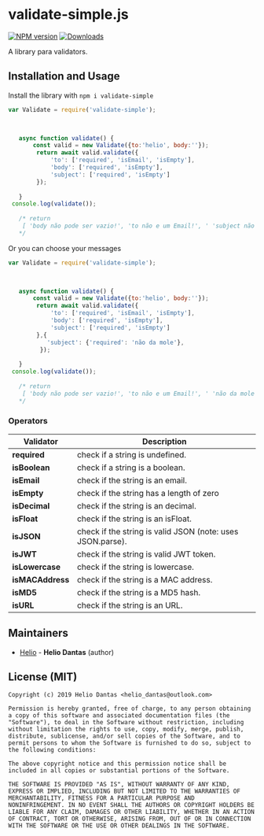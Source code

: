 # validate-simple.js

[![NPM version][npm-image]][npm-url]
[![Downloads][downloads-image]][npm-url]


A library para validators.


## Installation and Usage



Install the library with `npm i validate-simple`

```javascript
var Validate = require('validate-simple');
        


   async function validate() {
       const valid = new Validate({to:'helio', body:''});
        return await valid.validate({
            'to': ['required', 'isEmail', 'isEmpty'],
            'body': ['required', 'isEmpty'],
            'subject': ['required', 'isEmpty']
        });
        
   }
 console.log(validate());
   
   /* return
    [ 'body não pode ser vazio!', 'to não e um Email!', ' 'subject não pode ser Undefined!'  ]
   */
```

Or you can choose your messages
```javascript
var Validate = require('validate-simple');
        


   async function validate() {
       const valid = new Validate({to:'helio', body:''});
        return await valid.validate({
            'to': ['required', 'isEmail', 'isEmpty'],
            'body': ['required', 'isEmpty'],
            'subject': ['required', 'isEmpty']
        },{
           'subject': {'required': 'não da mole'},
         });
        
   }
 console.log(validate());
   
   /* return
    [ 'body não pode ser vazio!', 'to não e um Email!', ' 'não da mole'  ]
   */
```


### Operators



Validator                               | Description
--------------------------------------- | --------------------------------------
**required**                            | check if a string is undefined.
**isBoolean**                           | check if a string is a boolean.
**isEmail**                             | check if the string is an email.
**isEmpty**                             | check if the string has a length of zero
**isDecimal**                           | check if the string is an decimal.
**isFloat**                             | check if the string is an isFloat.
**isJSON**                              | check if the string is valid JSON (note: uses JSON.parse).
**isJWT**                               | check if the string is valid JWT token.
**isLowercase**                         | check if the string is lowercase.
**isMACAddress**                        | check if the string is a MAC address.
**isMD5**                               | check if the string is a MD5 hash.
**isURL**                               | check if the string is an URL.




## Maintainers

- [Helio](https://github.com/HelioDantas) - **Helio Dantas** (author)



## License (MIT)
```
Copyright (c) 2019 Helio Dantas <helio_dantas@outlook.com>

Permission is hereby granted, free of charge, to any person obtaining
a copy of this software and associated documentation files (the
"Software"), to deal in the Software without restriction, including
without limitation the rights to use, copy, modify, merge, publish,
distribute, sublicense, and/or sell copies of the Software, and to
permit persons to whom the Software is furnished to do so, subject to
the following conditions:

The above copyright notice and this permission notice shall be
included in all copies or substantial portions of the Software.

THE SOFTWARE IS PROVIDED "AS IS", WITHOUT WARRANTY OF ANY KIND,
EXPRESS OR IMPLIED, INCLUDING BUT NOT LIMITED TO THE WARRANTIES OF
MERCHANTABILITY, FITNESS FOR A PARTICULAR PURPOSE AND
NONINFRINGEMENT. IN NO EVENT SHALL THE AUTHORS OR COPYRIGHT HOLDERS BE
LIABLE FOR ANY CLAIM, DAMAGES OR OTHER LIABILITY, WHETHER IN AN ACTION
OF CONTRACT, TORT OR OTHERWISE, ARISING FROM, OUT OF OR IN CONNECTION
WITH THE SOFTWARE OR THE USE OR OTHER DEALINGS IN THE SOFTWARE.
```

[downloads-image]: http://img.shields.io/npm/dm/validate-simple.svg
[npm-url]: https://www.npmjs.com/package/validate-simple
[npm-image]: https://img.shields.io/npm/v/validate-simple.svg
    
[mongoid]: http://docs.mongodb.org/manual/reference/object-id/
[ISIN]: https://en.wikipedia.org/wiki/International_Securities_Identification_Number
